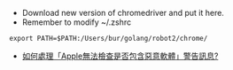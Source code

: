 * Download new version of chromedriver and put it here.
* Remember to modify ~/.zshrc
```shell
export PATH=$PATH:/Users/bur/golang/robot2/chrome/
```
* [如何處理「Apple無法檢查是否包含惡意軟體」警告訊息?](https://blog.trendmicro.com.tw/?p=70831)